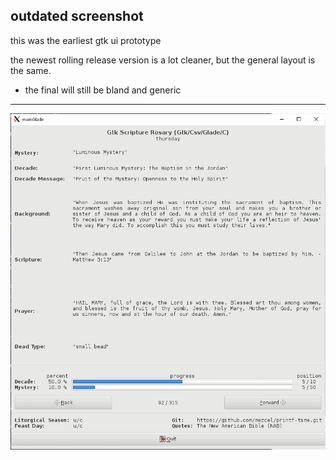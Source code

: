 ## outdated screenshot

this was the earliest gtk ui prototype

the newest rolling release version is a lot cleaner, but the general layout is the same.

* the final will still be bland and generic

---

![screenshot](screenshot.gif)
